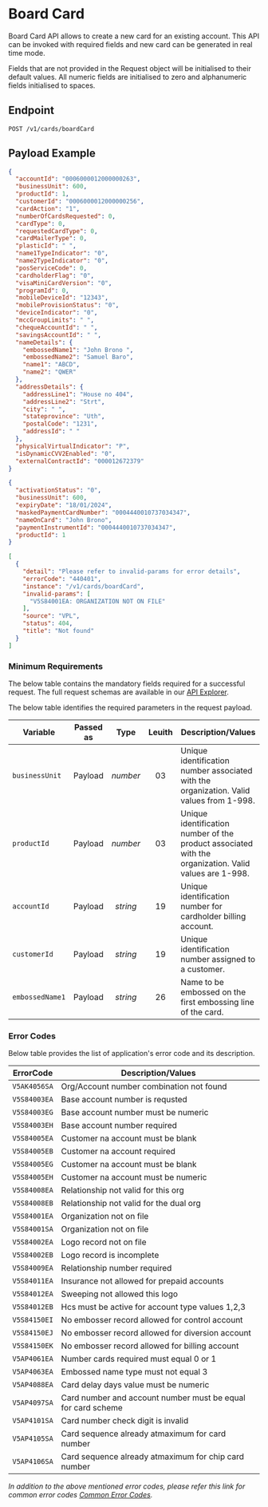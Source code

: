 # Board Card

Board Card API allows to create a new card for an existing account. This API can be invoked with required fields and new card can be generated in real time mode.

Fields that are not provided in the Request object will be initialised to their default values. All numeric fields are initialised to zero and alphanumeric fields initialised to spaces.

## Endpoint

`POST /v1/cards/boardCard`

## Payload Example

<!--
type: tab
titles: Request, Response, Error
-->

```json
{
  "accountId": "0006000012000000263",
  "businessUnit": 600,
  "productId": 1,
  "customerId": "0006000012000000256",
  "cardAction": "1",
  "numberOfCardsRequested": 0,
  "cardType": 0,
  "requestedCardType": 0,
  "cardMailerType": 0,
  "plasticId": " ",
  "name1TypeIndicator": "0",
  "name2TypeIndicator": "0",
  "posServiceCode": 0,
  "cardholderFlag": "0",
  "visaMiniCardVersion": "0",
  "programId": 0,
  "mobileDeviceId": "12343",
  "mobileProvisionStatus": "0",
  "deviceIndicator": "0",
  "mccGroupLimits": " ",
  "chequeAccountId": " ",
  "savingsAccountId": " ",
  "nameDetails": {
    "embossedName1": "John Brono ",
    "embossedName2": "Samuel Baro",
    "name1": "ABCD",
    "name2": "QWER"
  },
  "addressDetails": {
    "addressLine1": "House no 404",
    "addressLine2": "Strt",
    "city": " ",
    "stateprovince": "Uth",
    "postalCode": "1231",
    "addressId": " "
  },
  "physicalVirtualIndicator": "P",
  "isDynamicCVV2Enabled": "0",
  "externalContractId": "000012672379"
}
``` 

<!--
type: tab
--> 

```json
{
  "activationStatus": "0",
  "businessUnit": 600,
  "expiryDate": "18/01/2024",
  "maskedPaymentCardNumber": "0004440010737034347",
  "nameOnCard": "John Brono",
  "paymentInstrumentId": "0004440010737034347",
  "productId": 1
}
```

<!--
type: tab
--> 

```json
[
  {
    "detail": "Please refer to invalid-params for error details",
    "errorCode": "440401",
    "instance": "/v1/cards/boardCard",
    "invalid-params": [
      "V5S84001EA: ORGANIZATION NOT ON FILE"
    ],
    "source": "VPL",
    "status": 404,
    "title": "Not found"
  }
]
```

<!-- type: tab-end -->

### Minimum Requirements

The below table contains the mandatory fields required for a successful request. The full request schemas are available in our [API Explorer](../api/?type=post&path=/v1/cards/boardCard).

The below table identifies the required parameters in the request payload.

| Variable | Passed as | Type | Leuith | Description/Values |
| -------- | :-------: | :--: | :------------: | ------------------ |
| `businessUnit` | Payload | *number* | 03 | Unique identification number associated with the organization. Valid values from 1-998. |
| `productId` | Payload | *number* | 03 | Unique identification number of the product associated with the organization. Valid values are 1-998. | 
| `accountId` | Payload | *string* | 19 | Unique identification number for cardholder billing account.|
| `customerId` | Payload | *string* | 19 | Unique identification number assigned to a customer. |
| `embossedName1` | Payload | *string* | 26 | Name to be embossed on the first embossing line of the card. |


### Error Codes 

Below table provides the list of application's error code and its description.

| ErrorCode |  Description/Values |
| --------  | ------------------ |
| `V5AK4056SA` | Org/Account number combination not found |
| `V5S84003EA` | Base account number is requsted |
| `V5S84003EG` | Base account number must be numeric | 
| `V5S84003EH` | Base account number required |
| `V5S84005EA` | Customer na account must be blank | 
| `V5S84005EB` | Customer na account required |
| `V5S84005EG` | Customer na account must be blank | 
| `V5S84005EH` | Customer na account must be numeric | 
| `V5S84008EA` | Relationship not valid for this org |
| `V5S84008EB` | Relationship not valid for the dual org | 
| `V5S84001EA` | Organization not on file |
| `V5S84001SA` | Organization not on file |
| `V5S84002EA` | Logo record not on file |
| `V5S84002EB` | Logo record is incomplete | 
| `V5S84009EA` | Relationship number required | 
| `V5S84011EA` | Insurance not allowed for prepaid accounts | 
| `V5S84012EA` | Sweeping not allowed this logo |
| `V5S84012EB` | Hcs must be active for account type values 1,2,3 | 
| `V5S84150EI` | No embosser record allowed for control account |
| `V5S84150EJ` | No embosser record allowed for diversion account | 
| `V5S84150EK` | No embosser record allowed for billing account |
| `V5AP4061EA` | Number cards required must equal 0 or 1 |
| `V5AP4063EA` | Embossed name type must not equal 3 |
| `V5AP4088EA` | Card delay days value must be numeric | 
| `V5AP4097SA` | Card number and account number must be equal for card scheme | 
| `V5AP4101SA` | Card number check digit is invalid |
| `V5AP4105SA` | Card sequence already atmaximum for card number | 
| `V5AP4106SA` | Card sequence already atmaximum for chip card number |

*In addition to the above mentioned error codes, please refer this link for common error codes [Common Error Codes](?path=docs/Common_Error_Code.md).*